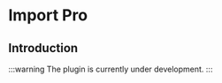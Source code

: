 # Import Pro

<PluginInfo commercial="true" name="action-import-pro"></PluginInfo>

## Introduction

:::warning
The plugin is currently under development.
:::